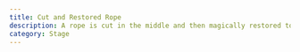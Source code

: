 ```yaml
---
title: Cut and Restored Rope
description: A rope is cut in the middle and then magically restored to a single piece.
category: Stage
---
```

